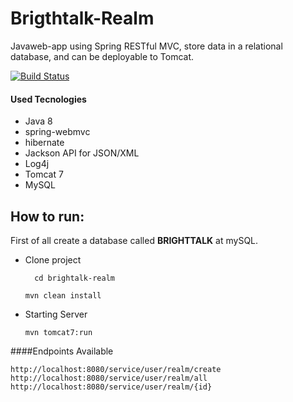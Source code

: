 # Brigthtalk-Realm
Javaweb-app using Spring RESTful MVC, 
store data in a relational database, and can be deployable to Tomcat.

[![Build Status](https://travis-ci.org/felipebizz/brigthtalk-realm.svg?branch=master)](https://travis-ci.org/felipebizz/brigthtalk-realm)


#### Used Tecnologies

* Java 8
* spring-webmvc
* hibernate
* Jackson API for JSON/XML
* Log4j
* Tomcat 7
* MySQL

**How to run:**
-----
First of all create a database called **BRIGHTTALK** at mySQL.

* Clone project
    
        cd brightalk-realm
    
    ```mvn clean install```
   
* Starting Server

    ```mvn tomcat7:run```
    
####Endpoints Available
    
```
http://localhost:8080/service/user/realm/create
http://localhost:8080/service/user/realm/all
http://localhost:8080/service/user/realm/{id}

